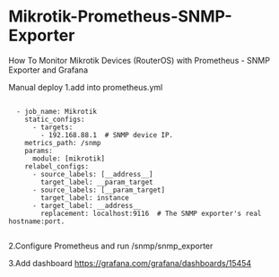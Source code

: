 # Mikrotik-Prometheus-SNMP-Exporter
How To Monitor Mikrotik Devices (RouterOS) with Prometheus - SNMP Exporter and Grafana

Manual deploy
1.add into prometheus.yml


```

  - job_name: Mikrotik
    static_configs:
      - targets:
        - 192.168.88.1  # SNMP device IP.
    metrics_path: /snmp
    params:
      module: [mikrotik]
    relabel_configs:
      - source_labels: [__address__]
        target_label: __param_target
      - source_labels: [__param_target]
        target_label: instance
      - target_label: __address__
        replacement: localhost:9116  # The SNMP exporter's real hostname:port.
        
```


2.Configure Prometheus and run /snmp/snmp_exporter 

3.Add dashboard https://grafana.com/grafana/dashboards/15454
